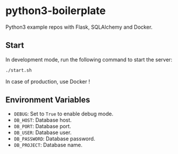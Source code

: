 # python3-boilerplate

Python3 example repos with Flask, SQLAlchemy and Docker. 

## Start 

In development mode, run the following command to start the server:
```sh
./start.sh
```

In case of production, use Docker ! 

## Environment Variables

- ``DEBUG``: Set to ``True`` to enable debug mode.
- ``DB_HOST``: Database host.
- ``DB_PORT``: Database port.
- ``DB_USER``: Database user.
- ``DB_PASSWORD``: Database password.
- ``DB_PROJECT``: Database name.